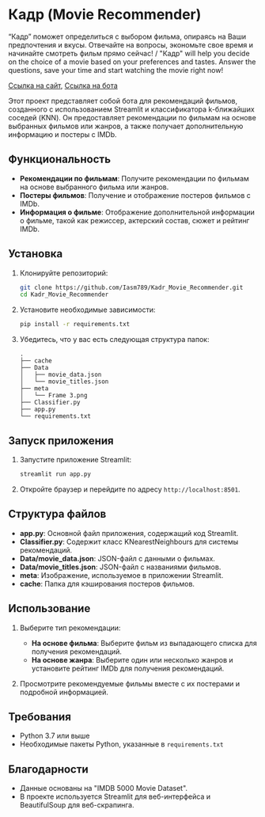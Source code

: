# Кадр (Movie Recommender)
“Кадр” поможет определиться с выбором фильма, опираясь на Ваши предпочтения и вкусы. Отвечайте на вопросы, экономьте свое время и начинайте смотреть фильм прямо сейчас! / "Кадр" will help you decide on the choice of a movie based on your preferences and tastes. Answer the questions, save your time and start watching the movie right now!

[Ссылка на сайт](https://kadrmovie.streamlit.app/), [Ссылка на бота ](https://github.com/Iasm789/Telegram_Kadr_Movie-bot)

Этот проект представляет собой бота для рекомендаций фильмов, созданного с использованием Streamlit и классификатора k-ближайших соседей (KNN). Он предоставляет рекомендации по фильмам на основе выбранных фильмов или жанров, а также получает дополнительную информацию и постеры с IMDb.

## Функциональность

- **Рекомендации по фильмам**: Получите рекомендации по фильмам на основе выбранного фильма или жанров.
- **Постеры фильмов**: Получение и отображение постеров фильмов с IMDb.
- **Информация о фильме**: Отображение дополнительной информации о фильме, такой как режиссер, актерский состав, сюжет и рейтинг IMDb.

## Установка

1. Клонируйте репозиторий:
    ```bash
    git clone https://github.com/Iasm789/Kadr_Movie_Recommender.git
    cd Kadr_Movie_Recommender
    ```

2. Установите необходимые зависимости:
    ```bash
    pip install -r requirements.txt
    ```

3. Убедитесь, что у вас есть следующая структура папок:
    ```
    .
    ├── cache
    ├── Data
    │   ├── movie_data.json
    │   └── movie_titles.json
    ├── meta
    │   └── Frame 3.png
    ├── Classifier.py
    ├── app.py
    └── requirements.txt
    ```

## Запуск приложения

1. Запустите приложение Streamlit:
    ```bash
    streamlit run app.py
    ```

2. Откройте браузер и перейдите по адресу `http://localhost:8501`.

## Структура файлов

- **app.py**: Основной файл приложения, содержащий код Streamlit.
- **Classifier.py**: Содержит класс KNearestNeighbours для системы рекомендаций.
- **Data/movie_data.json**: JSON-файл с данными о фильмах.
- **Data/movie_titles.json**: JSON-файл с названиями фильмов.
- **meta**: Изображение, используемое в приложении Streamlit.
- **cache**: Папка для кэширования постеров фильмов.

## Использование

1. Выберите тип рекомендации:
    - **На основе фильма**: Выберите фильм из выпадающего списка для получения рекомендаций.
    - **На основе жанра**: Выберите один или несколько жанров и установите рейтинг IMDb для получения рекомендаций.

2. Просмотрите рекомендуемые фильмы вместе с их постерами и подробной информацией.

## Требования

- Python 3.7 или выше
- Необходимые пакеты Python, указанные в `requirements.txt`





## Благодарности

- Данные основаны на "IMDB 5000 Movie Dataset".
- В проекте используется Streamlit для веб-интерфейса и BeautifulSoup для веб-скрапинга.

